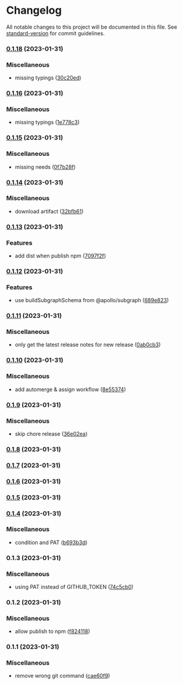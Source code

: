 # Changelog

All notable changes to this project will be documented in this file. See [standard-version](https://github.com/conventional-changelog/standard-version) for commit guidelines.

### [0.1.18](https://github.com/ltv/moleculer-apollo-server-mixin/branches/compare/v0.1.18%0Dv0.1.16) (2023-01-31)


### Miscellaneous

* missing typings ([30c20ed](https://github.com/ltv/moleculer-apollo-server-mixin/commits/30c20edc8d0956bcd0b459a3bad29bd18a07451c))

### [0.1.16](https://github.com/ltv/moleculer-apollo-server-mixin/branches/compare/v0.1.16%0Dv0.1.15) (2023-01-31)


### Miscellaneous

* missing typings ([1e778c3](https://github.com/ltv/moleculer-apollo-server-mixin/commits/1e778c37998d72656e35b695f879d1c25f760210))

### [0.1.15](https://github.com/ltv/moleculer-apollo-server-mixin/branches/compare/v0.1.15%0Dv0.1.14) (2023-01-31)


### Miscellaneous

* missing needs ([0f7b28f](https://github.com/ltv/moleculer-apollo-server-mixin/commits/0f7b28ffbec98545ff8bf5e3a6502ddf66ce2d6d))

### [0.1.14](https://github.com/ltv/moleculer-apollo-server-mixin/branches/compare/v0.1.14%0Dv0.1.13) (2023-01-31)


### Miscellaneous

* download artifact ([32bfb61](https://github.com/ltv/moleculer-apollo-server-mixin/commits/32bfb61f16bca8cc5cc44184e952854de3a3fd71))

### [0.1.13](https://github.com/ltv/moleculer-apollo-server-mixin/branches/compare/v0.1.13%0Dv0.1.12) (2023-01-31)


### Features

* add dist when publish npm ([7097f2f](https://github.com/ltv/moleculer-apollo-server-mixin/commits/7097f2f03d18e081a69e06137403e060cd005320))

### [0.1.12](https://github.com/ltv/moleculer-apollo-server-mixin/branches/compare/v0.1.12%0Dv0.1.11) (2023-01-31)


### Features

* use buildSubgraphSchema from @apollo/subgraph ([689e823](https://github.com/ltv/moleculer-apollo-server-mixin/commits/689e8239ae801205ce7efd289c4e76883ecf6977))

### [0.1.11](https://github.com/ltv/moleculer-apollo-server-mixin/branches/compare/v0.1.11%0Dv0.1.10) (2023-01-31)


### Miscellaneous

* only get the latest release notes for new release ([0ab0cb3](https://github.com/ltv/moleculer-apollo-server-mixin/commits/0ab0cb3ecb78d2de7765c53f1ecf7007b98e0b7e))

### [0.1.10](https://github.com/ltv/moleculer-apollo-server-mixin/branches/compare/v0.1.10%0Dv0.1.9) (2023-01-31)


### Miscellaneous

* add automerge & assign workflow ([8e55374](https://github.com/ltv/moleculer-apollo-server-mixin/commits/8e5537413c5665678cab72c14ef1c4c8ce18f21a))

### [0.1.9](https://github.com/ltv/moleculer-apollo-server-mixin/branches/compare/v0.1.9%0Dv0.1.8) (2023-01-31)


### Miscellaneous

* skip chore release ([36e02ea](https://github.com/ltv/moleculer-apollo-server-mixin/commits/36e02eab90b8b2eaacaca98930cb1c88110c09ae))

### [0.1.8](https://github.com/ltv/moleculer-apollo-server-mixin/branches/compare/v0.1.8%0Dv0.1.7) (2023-01-31)

### [0.1.7](https://github.com/ltv/moleculer-apollo-server-mixin/branches/compare/v0.1.7%0Dv0.1.6) (2023-01-31)

### [0.1.6](https://github.com/ltv/moleculer-apollo-server-mixin/branches/compare/v0.1.6%0Dv0.1.5) (2023-01-31)

### [0.1.5](https://github.com/ltv/moleculer-apollo-server-mixin/branches/compare/v0.1.5%0Dv0.1.4) (2023-01-31)

### [0.1.4](https://github.com/ltv/moleculer-apollo-server-mixin/branches/compare/v0.1.4%0Dv0.1.3) (2023-01-31)


### Miscellaneous

* condition and PAT ([b693b3d](https://github.com/ltv/moleculer-apollo-server-mixin/commits/b693b3da7f97081f4c171ccbce3deba7af5ffebe))

### 0.1.3 (2023-01-31)


### Miscellaneous

* using PAT instead of GITHUB_TOKEN ([74c5cb0](https://github.com/ltv/moleculer-apollo-server-mixin/commits/74c5cb01324d701a0b5a88e0c057e18ce7ecc745))

### 0.1.2 (2023-01-31)


### Miscellaneous

* allow publish to npm ([f824118](https://github.com/ltv/moleculer-apollo-server-mixin/commits/f8241180eae455345aa14922c6a31dbc715c58d0))

### 0.1.1 (2023-01-31)


### Miscellaneous

* remove wrong git command ([cae60f9](https://github.com/ltv/moleculer-apollo-server-mixin/commits/cae60f9d8c154ad6b6a7476965c2806e4a800d46))
